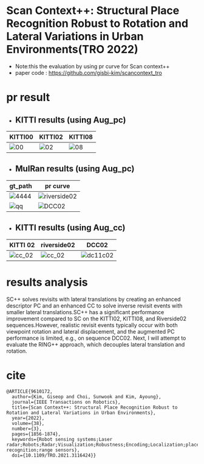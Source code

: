 # Scan Context++: Structural Place Recognition Robust to Rotation and Lateral Variations in Urban Environments(TRO 2022)
- Note:this the evaluation by using pr curve for Scan context++
- paper code : https://github.com/gisbi-kim/scancontext_tro

# pr result
 - ## KITTI results (using Aug_pc)
|                                                    KITTI00   |           KITTI02                                            |               KITTI08                                        |
| ------------------------------------------------------------ | ------------------------------------------------------------ | ------------------------------------------------------------ |
|![00](https://github.com/user-attachments/assets/6bb41cae-b407-429f-b24f-810cb12a6cb4) | ![02](https://github.com/user-attachments/assets/995f397d-2913-4be9-834e-2b3f299b1a47) |![08](https://github.com/user-attachments/assets/fa5bcc7b-8172-4466-b1b3-95e0cb46d927) |

 - ## MulRan results (using Aug_pc)
|                                                                             gt_path|         pr curve                                                                                  |
| -------------------------------------------------------------------------------------------| ----------------------------------------------------------------------------------------- | 
|![4444](https://github.com/user-attachments/assets/e69efd75-d716-46ed-942b-70614ae68a9a) |![riverside02](https://github.com/user-attachments/assets/67183e80-ee62-4aba-a9ec-93056cf9ff36)|
|![qq](https://github.com/user-attachments/assets/24598c6f-9213-4671-ae34-fec2c075da8d)   | ![DCC02](https://github.com/user-attachments/assets/201f30bb-e38f-40a1-8c5d-6b670a477826)     |
- ## KITTI results (using Aug_cc)
|                                                                             KITTI 02|         riverside02                   |      DCC02                                                   |
| ------------------------------------------------------------ | ------------------------------------------------------------ | ------------------------------------------------------------ |
|![cc_02](https://github.com/user-attachments/assets/4b364baa-2b3f-4adf-8569-dd653a0e3202)|![cc_02](https://github.com/user-attachments/assets/d61d0332-0f3a-4025-9541-4f63e9c271af)|![dc11c02](https://github.com/user-attachments/assets/ee6fcbfc-77c6-47ef-ac57-aca06bee949b)|
# results analysis
SC++ solves revisits with lateral translations by creating an enhanced descriptor PC and an enhanced CC to solve inverse revisit events with smaller lateral translations.SC++ has a significant performance improvement compared to SC on the KITTI02, KITTI08, and Riverside02 sequences.However, realistic revisit events typically occur with both viewpoint rotation and lateral displacement, and the augmented PC performance is limited, e.g., on sequence DCC02. Next, I will attempt to evaluate the RING++ approach, which decouples lateral translation and rotation.
# cite
```
@ARTICLE{9610172,
  author={Kim, Giseop and Choi, Sunwook and Kim, Ayoung},
  journal={IEEE Transactions on Robotics}, 
  title={Scan Context++: Structural Place Recognition Robust to Rotation and Lateral Variations in Urban Environments}, 
  year={2022},
  volume={38},
  number={3},
  pages={1856-1874},
  keywords={Robot sensing systems;Laser radar;Robots;Radar;Visualization;Robustness;Encoding;Localization;place recognition;range sensors},
  doi={10.1109/TRO.2021.3116424}}
 ```
